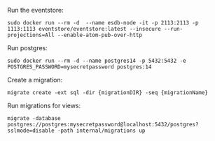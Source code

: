 Run the eventstore:
```
sudo docker run --rm -d  --name esdb-node -it -p 2113:2113 -p 1113:1113 eventstore/eventstore:latest --insecure --run-projections=All --enable-atom-pub-over-http
```

Run postgres:
```
sudo docker run --rm -d --name postgres14 -p 5432:5432 -e POSTGRES_PASSWORD=mysecretpassword postgres:14
```

Create a migration:

```
migrate create -ext sql -dir {migrationDIR} -seq {migrationName}
```

Run migrations for views:
```
migrate -database postgres://postgres:mysecretpassword@localhost:5432/postgres?sslmode=disable -path internal/migrations up
```